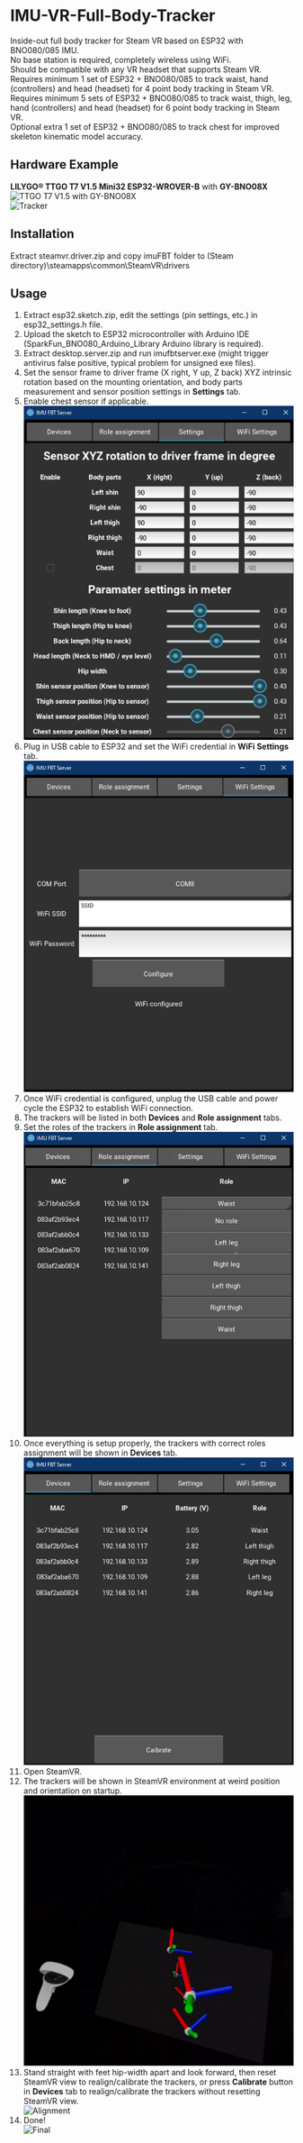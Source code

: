 # IMU-VR-Full-Body-Tracker
 Inside-out full body tracker for Steam VR based on ESP32 with BNO080/085 IMU.  
 No base station is required, completely wireless using WiFi.  
 Should be compatible with any VR headset that supports Steam VR.  
 Requires minimum 1 set of ESP32 + BNO080/085 to track waist, hand (controllers) and head (headset) for 4 point body tracking in Steam VR.  
 Requires minimum 5 sets of ESP32 + BNO080/085 to track waist, thigh, leg, hand (controllers) and head (headset) for 6 point body tracking in Steam VR.  
 Optional extra 1 set of ESP32 + BNO080/085 to track chest for improved skeleton kinematic model accuracy.  
 
## Hardware Example
 **LILYGO® TTGO T7 V1.5 Mini32 ESP32-WROVER-B** with **GY-BNO08X**  
 ![TTGO T7 V1.5 with GY-BNO08X](media/ttgo-t7-v1.5_gy-bno08x.jpg)  
 ![Tracker](media/tracker.jpg)  
 
## Installation
 Extract steamvr.driver.zip and copy imuFBT folder to (Steam directory)\steamapps\common\SteamVR\drivers  
 
## Usage
 1. Extract esp32.sketch.zip, edit the settings (pin settings, etc.) in esp32_settings.h file.  
 2. Upload the sketch to ESP32 microcontroller with Arduino IDE (SparkFun_BNO080_Arduino_Library Arduino library is required).  
 3. Extract desktop.server.zip and run imufbtserver.exe (might trigger antivirus false positive, typical problem for unsigned exe files).  
 4. Set the sensor frame to driver frame (X right, Y up, Z back) XYZ intrinsic rotation based on the mounting orientation, and body parts measurement and sensor position settings in **Settings** tab.  
 5. Enable chest sensor if applicable.  
 ![Settings](media/desktop_app_settings.png)  
 6. Plug in USB cable to ESP32 and set the WiFi credential in **WiFi Settings** tab.  
 ![WiFi settings](media/desktop_app_wifi_settings.png)  
 7. Once WiFi credential is configured, unplug the USB cable and power cycle the ESP32 to establish WiFi connection.  
 8. The trackers will be listed in both **Devices** and **Role assignment** tabs.  
 9. Set the roles of the trackers in **Role assignment** tab.  
 ![Roles assignment](media/desktop_app_choose_role.png)  
 10. Once everything is setup properly, the trackers with correct roles assignment will be shown in **Devices** tab.  
 ![Devices](media/desktop_app_devices_list.png)  
 11. Open SteamVR.  
 12. The trackers will be shown in SteamVR environment at weird position and orientation on startup.  
 ![Before alignment](media/steamvr_sensors_not_aligned.png)  
 13. Stand straight with feet hip-width apart and look forward, then reset SteamVR view to realign/calibrate the trackers, or press **Calibrate** button in **Devices** tab to realign/calibrate the trackers without resetting SteamVR view.  
 ![Alignment](media/steamvr_sensors_alignment.gif)  
 14. Done!  
 ![Final](media/final_result.gif)  
 
 
 